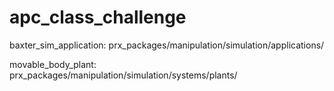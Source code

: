 # apc_class_challenge


baxter_sim_application:
prx_packages/manipulation/simulation/applications/

movable_body_plant:
prx_packages/manipulation/simulation/systems/plants/
